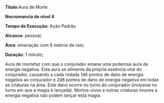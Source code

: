 **Titulo**:Aura de Morte

**Necromancia de nível 4**

**Tempo de Execução**: Ação Padrão

**Alcance**: pessoal;

**Área**:  emanação com 6 metros de raio;

**Duração**: 1 minuto;

Aura de mortefaz com que o conjurador emane uma poderosa aura de energia 
negativa. Esta aura se alimenta da própria 
essência vital do conjurador, causando a 
cada rodada 1d6 pontos de dano de energia negativa ao conjurador e 2d8 pontos 
de dano de energia negativa em todas as 
criaturas na área. Este dano ocorre no turno do conjurador (inclusive no turno em 
que a magia é lançada). Mortos-vivos e 
outras criaturas imunes a energia negativa 
não podem lançar esta magia.
